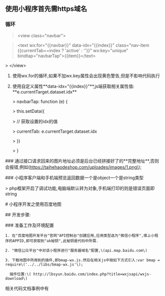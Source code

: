 

## 使用小程序首先需https域名



### 循环

> &lt;view class="navbar"&gt;

> &lt;text wx:for="{{navbar}}" data-idx="{{index}}" class="nav-item {{currentTab==index ? 'active' : ''}}" wx:key="unique" bindtap="navbarTap"&gt;{{item}}&lt;/text&gt;

&gt;     &lt;/view&gt;



1. 使用wx.for的循环,如果不加wx.key属性会出现黄色警告,但是不影响代码执行

2. 使用自定义属性\*\*data-idx="{{index}}"\*\*,js端获取相关属性值:  \*\*e.currentTarget.dataset.idx\*\*

    &gt;     navbarTap: function \(e\) {

     &gt;     this.setData\({

      &gt;     // 获取设置的idx的值

      &gt;      currentTab: e.currentTarget.dataset.idx

     &gt;      }\)

    &gt;     }





\#\#\# 通过接口请求回来的图片地址必须是后台已经拼接好了的\*\*完整地址\*\*,否则会报错,例如\(https://taihehaodeshop.com/uploades/images/1.png\);



\#\#\# 小程序客户端和手机端预览返回数据一个是object一个是string类型

&gt; php框架开启了调试功能,电脑端默认转为对象,手机端打印的则是错误页面即string





\# 小程序开发之使用百度地图



\#\# 开发步骤:



\#\#\# 准备工作及环境配置



    1. 在"百度地图开发平台"官网"API控制台"创建应用,应用类型选为"微信小程序",填上小程序的APPID,即可获取到"ak秘钥",此秘钥是代码中所需.

    2. "微信公众平台"中对该小程序进行"服务器域名"配置,\(api.map.baidu.com\)

    3. 下载地图中所用到的插件,即bmap-wx.js.然后在相关js中按如下方式引入:var bmap = require\('../../libs/bmap-wx.js'\);

      插件位置:\( http://lbsyun.baidu.com/index.php?title=wxjsapi/wxjs-download\)

      

相关代码文档事例中有

